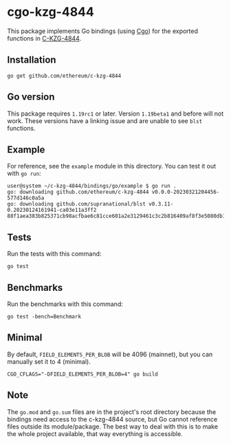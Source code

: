 # cgo-kzg-4844

This package implements Go bindings (using [Cgo](https://go.dev/blog/cgo)) for the
exported functions in [C-KZG-4844](https://github.com/ethereum/c-kzg-4844).

## Installation

```
go get github.com/ethereum/c-kzg-4844
```

## Go version

This package requires `1.19rc1` or later. Version `1.19beta1` and before will
not work. These versions have a linking issue and are unable to see `blst`
functions.

## Example

For reference, see the `example` module in this directory. You can test it out with `go run`:

```
user@system ~/c-kzg-4844/bindings/go/example $ go run .
go: downloading github.com/ethereum/c-kzg-4844 v0.0.0-20230321204456-577d146c0a5a
go: downloading github.com/supranational/blst v0.3.11-0.20230124161941-ca03e11a3ff2
88f1aea383b825371cb98acfbae6c81cce601a2e3129461c3c2b816409af8f3e5080db165fd327db687b3ed632153a62
```

## Tests

Run the tests with this command:
```
go test
```

## Benchmarks

Run the benchmarks with this command:
```
go test -bench=Benchmark
```

## Minimal

By default, `FIELD_ELEMENTS_PER_BLOB` will be 4096 (mainnet), but you can
manually set it to 4 (minimal).
```
CGO_CFLAGS="-DFIELD_ELEMENTS_PER_BLOB=4" go build
```

## Note

The `go.mod` and `go.sum` files are in the project's root directory because the
bindings need access to the c-kzg-4844 source, but Go cannot reference files
outside its module/package. The best way to deal with this is to make the whole
project available, that way everything is accessible.
